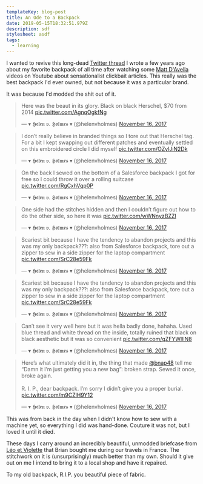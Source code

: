 ```yaml
---
templateKey: blog-post
title: An Ode to a Backpack
date: 2019-05-15T18:32:51.979Z
description: sdf
stylesheet: asdf
tags:
  - learning
---
```

I wanted to revive this long-dead [Twitter thread](https://twitter.com/helenvholmes/status/931235204898938880) I wrote a few years ago about my favorite backpack of all time after watching some [Matt D'Avella](https://www.youtube.com/watch?v=9GZKraCQGCM) videos on Youtube about sensationalist clickbait articles. This really was the best backpack I'd ever owned, but not because it was a particular brand.

It was because I'd modded the shit out of it.

<blockquote class="twitter-tweet" data-lang="en"><p lang="en" dir="ltr">Here was the beaut in its glory. Black on black Herschel, $70 from 2014 <a href="https://t.co/AgnqOgkfNg">pic.twitter.com/AgnqOgkfNg</a></p>&mdash; ▾ 𝕳𝖊𝖑𝖊𝖓 𝖛. 𝕳𝖔𝖑𝖒𝖊𝖘 ▾ (@helenvholmes) <a href="https://twitter.com/helenvholmes/status/931233818597617664?ref_src=twsrc%5Etfw">November 16, 2017</a></blockquote>

<blockquote class="twitter-tweet" data-lang="en"><p lang="en" dir="ltr">I don’t really believe in branded things so I tore out that Herschel tag. For a bit I kept swapping out different patches and eventually settled on this embroidered circle I did myself <a href="https://t.co/OZylJiN2Dk">pic.twitter.com/OZylJiN2Dk</a></p>&mdash; ▾ 𝕳𝖊𝖑𝖊𝖓 𝖛. 𝕳𝖔𝖑𝖒𝖊𝖘 ▾ (@helenvholmes) <a href="https://twitter.com/helenvholmes/status/931234010931527680?ref_src=twsrc%5Etfw">November 16, 2017</a></blockquote>

<blockquote class="twitter-tweet" data-lang="en"><p lang="en" dir="ltr">On the back I sewed on the bottom of a Salesforce backpack I got for free so I could throw it over a rolling suitcase <a href="https://t.co/RgCxhVqp0P">pic.twitter.com/RgCxhVqp0P</a></p>&mdash; ▾ 𝕳𝖊𝖑𝖊𝖓 𝖛. 𝕳𝖔𝖑𝖒𝖊𝖘 ▾ (@helenvholmes) <a href="https://twitter.com/helenvholmes/status/931234257476968449?ref_src=twsrc%5Etfw">November 16, 2017</a></blockquote>

<blockquote class="twitter-tweet" data-lang="en"><p lang="en" dir="ltr">One side had the stitches hidden and then I couldn’t figure out how to do the other side, so here it was <a href="https://t.co/wWNnyzBZZl">pic.twitter.com/wWNnyzBZZl</a></p>&mdash; ▾ 𝕳𝖊𝖑𝖊𝖓 𝖛. 𝕳𝖔𝖑𝖒𝖊𝖘 ▾ (@helenvholmes) <a href="https://twitter.com/helenvholmes/status/931234399965843456?ref_src=twsrc%5Etfw">November 16, 2017</a></blockquote>

<blockquote class="twitter-tweet" data-lang="en"><p lang="en" dir="ltr">Scariest bit because I have the tendency to abandon projects and this was my only backpack???: also from Salesforce backpack, tore out a zipper to sew in a side zipper for the laptop compartment <a href="https://t.co/SrC28e59Fk">pic.twitter.com/SrC28e59Fk</a></p>&mdash; ▾ 𝕳𝖊𝖑𝖊𝖓 𝖛. 𝕳𝖔𝖑𝖒𝖊𝖘 ▾ (@helenvholmes) <a href="https://twitter.com/helenvholmes/status/931234641683648514?ref_src=twsrc%5Etfw">November 16, 2017</a></blockquote>

<blockquote class="twitter-tweet" data-conversation="none" data-lang="en"><p lang="en" dir="ltr">Scariest bit because I have the tendency to abandon projects and this was my only backpack???: also from Salesforce backpack, tore out a zipper to sew in a side zipper for the laptop compartment <a href="https://t.co/SrC28e59Fk">pic.twitter.com/SrC28e59Fk</a></p>&mdash; ▾ 𝕳𝖊𝖑𝖊𝖓 𝖛. 𝕳𝖔𝖑𝖒𝖊𝖘 ▾ (@helenvholmes) <a href="https://twitter.com/helenvholmes/status/931234641683648514?ref_src=twsrc%5Etfw">November 16, 2017</a></blockquote>

<blockquote class="twitter-tweet" data-conversation="none" data-lang="en"><p lang="en" dir="ltr">Can’t see it very well here but it was hella badly done, hahaha. Used blue thread and white thread on the inside, totally ruined that black on black aesthetic but it was so convenient <a href="https://t.co/qZFYWlIlN8">pic.twitter.com/qZFYWlIlN8</a></p>&mdash; ▾ 𝕳𝖊𝖑𝖊𝖓 𝖛. 𝕳𝖔𝖑𝖒𝖊𝖘 ▾ (@helenvholmes) <a href="https://twitter.com/helenvholmes/status/931234866443833344?ref_src=twsrc%5Etfw">November 16, 2017</a></blockquote>

<blockquote class="twitter-tweet" data-conversation="none" data-lang="en"><p lang="en" dir="ltr">Here’s what ultimately did it in, the thing that made <a href="https://twitter.com/bnap48?ref_src=twsrc%5Etfw">@bnap48</a> tell me “Damn it I’m just getting you a new bag”: broken strap. Sewed it once, broke again.<br><br>R. I. P., dear backpack. I’m sorry I didn’t give you a proper burial. <a href="https://t.co/m9CZlH9Y12">pic.twitter.com/m9CZlH9Y12</a></p>&mdash; ▾ 𝕳𝖊𝖑𝖊𝖓 𝖛. 𝕳𝖔𝖑𝖒𝖊𝖘 ▾ (@helenvholmes) <a href="https://twitter.com/helenvholmes/status/931235204898938880?ref_src=twsrc%5Etfw">November 16, 2017</a></blockquote>

<script async src="https://platform.twitter.com/widgets.js" charset="utf-8"></script>

This was from back in the day when I didn't know how to sew with a machine yet, so everything I did was hand-done. Couture it was not, but I loved it until it died.

These days I carry around an incredibly beautiful, unmodded briefcase from [Léo et Violette](https://leoetviolette.com/) that Brian bought me during our travels in France. The stitchwork on it is (unsurprisingly) much better than my own. Should it give out on me I intend to bring it to a local shop and have it repaired.

To my old backpack, R.I.P. you beautiful piece of fabric.
